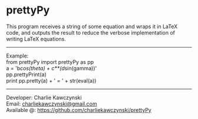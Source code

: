 prettyPy
========

This program receives a string of some equation and wraps it in LaTeX code, and outputs the result to reduce the verbose implementation of writing LaTeX equations.

--------------------------------------------------

Example: <br>
from prettyPy import prettyPy as pp <br>
a = 'b*cos(theta) + c**(d*sin(gamma))' <br>
pp.prettyPrint(a) <br>
print pp.pretty(a) + ' = ' + str(eval(a))

--------------------------------------------------

Developer: Charlie Kawczynski <br>
Email:       charliekawczynski@gmail.com <br>
Available @: https://github.com/charliekawczynski/prettyPy <br>
